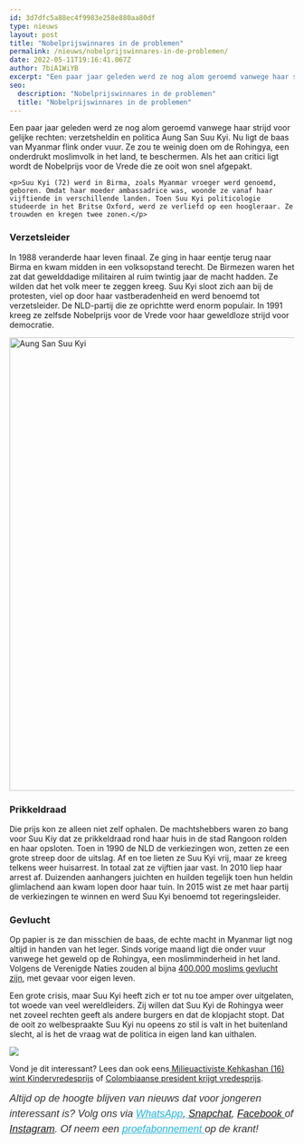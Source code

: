 ```yaml
---
id: 3d7dfc5a88ec4f9983e258e880aa80df
type: nieuws
layout: post
title: "Nobelprijswinnares in de problemen"
permalink: /nieuws/nobelprijswinnares-in-de-problemen/
date: 2022-05-11T19:16:41.067Z
author: 7biA1WiYB
excerpt: "Een paar jaar geleden werd ze nog alom geroemd vanwege haar strijd voor gelijke rechten: verzetsheldin en politica Aung San Suu Kyi. Nu ligt de baas van Myanmar flink onder vuur. Ze zou te weinig doen om de Rohingya, een onderdrukt moslimvolk in het land, te beschermen. Als het aan critici ligt wordt de Nobelprijs voor de Vrede die ze ooit won snel afgepakt.  "
seo:
  description: "Nobelprijswinnares in de problemen"
  title: "Nobelprijswinnares in de problemen"
---
```

Een paar jaar geleden werd ze nog alom geroemd vanwege haar strijd voor gelijke rechten: verzetsheldin en politica Aung San Suu Kyi. Nu ligt de baas van Myanmar flink onder vuur. Ze zou te weinig doen om de Rohingya, een onderdrukt moslimvolk in het land, te beschermen. Als het aan critici ligt wordt de Nobelprijs voor de Vrede die ze ooit won snel afgepakt.  

    <p>Suu Kyi (72) werd in Birma, zoals Myanmar vroeger werd genoemd, geboren. Omdat haar moeder ambassadrice was, woonde ze vanaf haar vijftiende in verschillende landen. Toen Suu Kyi politicologie studeerde in het Britse Oxford, werd ze verliefd op een hoogleraar. Ze trouwden en kregen twee zonen.</p>
<h3>Verzetsleider</h3>
<p>In 1988 veranderde haar leven finaal. Ze ging in haar eentje terug naar Birma en kwam midden in een volksopstand terecht. De Birmezen waren het zat dat gewelddadige militairen al ruim twintig jaar de macht hadden. Ze wilden dat het volk meer te zeggen kreeg. Suu Kyi sloot zich aan bij de protesten, viel op door haar vastberadenheid en werd benoemd tot verzetsleider. De NLD-partij die ze oprichtte werd enorm populair. In 1991 kreeg ze zelfsde Nobelprijs voor de Vrede voor haar geweldloze strijd voor democratie.</p>
<p><div class="media media-element-container media-default"><div id="file-419032" class="file file-image file-image-jpeg">

        
  
  <div class="content">
    <img alt="Aung San Suu Kyi" title="Beeld: AFP" height="800" width="1360" class="media-element file-default" data-delta="1" src="https://7dagen.netlify.app/sites/default/files/ANP-18671834.jpg">  </div>

  
</div>
</div>
<h3>Prikkeldraad</h3>
<p>Die prijs kon ze alleen niet zelf ophalen. De machtshebbers waren zo bang voor Suu Kiy dat ze prikkeldraad rond haar huis in de stad Rangoon rolden en haar opsloten. Toen in 1990 de NLD de verkiezingen won, zetten ze een grote streep door de uitslag. Af en toe lieten ze Suu Kyi vrij, maar ze kreeg telkens weer huisarrest. In totaal zat ze vijftien jaar vast. In 2010 liep haar arrest af. Duizenden aanhangers juichten en huilden tegelijk toen hun heldin glimlachend aan kwam lopen door haar tuin. In 2015 wist ze met haar partij de verkiezingen te winnen en werd Suu Kyi benoemd tot regeringsleider.</p>
<h3>Gevlucht</h3>
<p>Op papier is ze dan misschien de baas, de echte macht in Myanmar ligt nog altijd in handen van het leger. Sinds vorige maand ligt die onder vuur vanwege het geweld op de Rohingya, een moslimminderheid in het land. Volgens de Verenigde Naties zouden al bijna <a href="https://7dagen.netlify.app/nieuws/volk-zonder-vrienden-vlucht-uit-myanmar" target="_blank">400.000 moslims gevlucht zijn</a>, met gevaar voor eigen leven.</p>
<p>Een grote crisis, maar Suu Kyi heeft zich er tot nu toe amper over uitgelaten, tot woede van veel wereldleiders. Zij willen dat Suu Kyi de Rohingya weer net zoveel rechten geeft als andere burgers en dat de klopjacht stopt. Dat de ooit zo welbespraakte Suu Kyi nu opeens zo stil is valt in het buitenland slecht, al is het de vraag wat de politica in eigen land kan uithalen.</p>
<div class="kader">
<p><img class="kaderafbeelding" src="https://7dagen.netlify.app/sites/default/files/ff.png"></p>
<p>Vond je dit interessant? Lees dan ook eens<a href="https://7dagen.netlify.app/lifestyle/fenna-17-van-hoefwijzer-over-het-succes-van-paardentubers" target="_blank"> </a><a href="https://7dagen.netlify.app/nieuws/milieuactiviste-kehkashan-16-wint-kindervredesprijs">Milieuactiviste Kehkashan (16) wint Kindervredesprijs</a> of <a href="https://7dagen.netlify.app/nieuws/colombiaanse-president-krijgt-vredesprijs">Colombiaanse president krijgt vredesprijs</a>.</p>
<p><em style="box-sizing: inherit; color: rgb(51, 51, 51); font-family: &quot;PT Sans&quot;, sans-serif; font-size: 18px; line-height: 27px;">Altijd op de hoogte blijven van nieuws dat voor jongeren interessant is? Volg ons via </em><em style="box-sizing: inherit; color: rgb(34, 179, 224); transition: color 0.3s ease; font-family: &quot;PT Sans&quot;, sans-serif; font-size: 18px; line-height: 27px;"><a href="https://7dagen.netlify.app/whatsapp" style="box-sizing: inherit; color: rgb(34, 179, 224); transition: color 0.3s ease; font-family: &quot;PT Sans&quot;, sans-serif; font-size: 18px; line-height: 27px;">WhatsApp</a></em><em style="box-sizing: inherit; color: rgb(51, 51, 51); font-family: &quot;PT Sans&quot;, sans-serif; font-size: 18px; line-height: 27px;">,</em><em style="box-sizing: inherit; color: rgb(34, 179, 224); transition: color 0.3s ease; font-family: &quot;PT Sans&quot;, sans-serif; font-size: 18px; line-height: 27px;"><a href="https://7dagen.netlify.app/whatsapp" style="box-sizing: inherit; color: rgb(34, 179, 224); transition: color 0.3s ease; font-family: &quot;PT Sans&quot;, sans-serif; font-size: 18px; line-height: 27px;"> </a></em><em style="box-sizing: inherit; color: rgb(51, 51, 51); font-family: &quot;PT Sans&quot;, sans-serif; font-size: 18px; line-height: 27px;"><a href="https://www.snapchat.com/add/sevendaysnl">Snapchat</a>, <a href="https://www.facebook.com/7Daysnl?ref=bookmarks">Facebook </a>of <a href="https://instagram.com/7DAysnl/">Instagram</a>. Of </em><em style="box-sizing: inherit; color: rgb(51, 51, 51); font-family: &quot;PT Sans&quot;, sans-serif; font-size: 18px; line-height: 27px;">neem een </em><a href="https://abonneren.sevendays.nl/abonneren/abonnementen/ae/artikel" style="box-sizing: inherit; color: rgb(34, 179, 224); transition: color 0.3s ease; font-family: &quot;PT Sans&quot;, sans-serif; font-size: 18px; line-height: 27px;"><em style="box-sizing: inherit;">proefabonnement </em></a><em style="box-sizing: inherit; color: rgb(51, 51, 51); font-family: &quot;PT Sans&quot;, sans-serif; font-size: 18px; line-height: 27px;">op de krant!</em></p>
</div>
  

